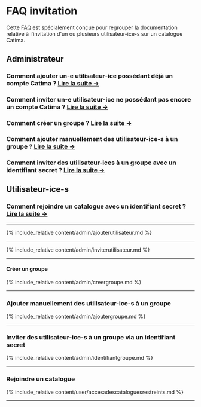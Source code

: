# FAQ invitation
Cette FAQ est spécialement conçue pour regrouper la documentation relative à l'invitation d'un ou plusieurs utilisateur-ice-s sur un catalogue Catima.

## Administrateur

### Comment ajouter un-e utilisateur-ice possédant déjà un compte Catima ? [Lire la suite →](#ajouterutilisateur)

### Comment inviter un-e utilisateur-ice ne possédant pas encore un compte Catima ? [Lire la suite →](#inviterutilisateur)

### Comment créer un groupe ? [Lire la suite →](#creergroupe)

### Comment ajouter manuellement des utilisateur-ice-s à un groupe ? [Lire la suite →](#ajoutergroupe)

### Comment inviter des utilisateur-ices à un groupe avec un identifiant secret ? [Lire la suite →](#identifiantgroupe)

## Utilisateur-ice-s

### Comment rejoindre un catalogue avec un identifiant secret ? [Lire la suite →](#rejoindrecatalogue)


---
<a id="ajouterutilisateur"></a>

{% include_relative content/admin/ajouterutilisateur.md %}

---

<a id="inviterutilisateur"></a>

{% include_relative content/admin/inviterutilisateur.md %}

---

<a id="creergroupe"></a>
#### Créer un groupe

{% include_relative content/admin/creergroupe.md %}

---

<a id="ajoutergroupe"></a>
### Ajouter manuellement des utilisateur-ice-s à un groupe

{% include_relative content/admin/ajoutergroupe.md %}

---

<a id="identifiantgroupe"></a>
### Inviter des utilisateur-ice-s à un groupe via un identifiant secret

{% include_relative content/admin/identifiantgroupe.md %}

---

<a id="rejoindrecatalogue"></a>
### Rejoindre un catalogue

{% include_relative content/user/accesadescataloguesrestreints.md %}

---
